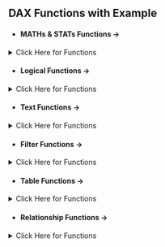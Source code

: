 ## DAX Functions with Example

- #### MATHs & STATs Functions ->
<details>
  <summary> Click Here for Functions </summary>

- ### SUM - Calculates the total sum of a column. 
		Total Sales = SUM(Table[Sales])
- ### AVERAGE - Calculates the AVG of column.
  		Average Sales = AVERAGE(Table[Sales])
- ### MAX/MIN - Finds the maximum or minimum value in a column.
		Max Sale = MAX(Table[Sales])
		Min Sale = MIN(Table[Sales])
- ### DIVIDE - Divides two numbers, with an option to specify an alternate result if the denominator is zero.
		AVG Price per Unit = DIVIDE([Total Sales], SUM(Maths_State_Funct[Quantity]))
- ### COUNT/COUNTA - Counts the number of rows or non-blank values in a column.
- ### CountRows - Counts the number of rows in a table or table expression.
- ### DistinctCount - Counts the number of unique, non-blank values in a column.
  		Count Measure = Count(Maths_State_Funct[ID])
  		CountA Measure = COUNTA(Maths_State_Funct[Quantity])
		CountRow Measure = COUNTROWS(Maths_State_Funct)
  		DistinctCount Measure = DISTINCTCOUNT(Maths_State_Funct[Price])
- ### Iterator Functions -
Iterator functions in DAX (Data Analysis Expressions) are a category of functions that evaluate an expression for each row of a table and then aggregate the results. Unlike simple aggregation functions like SUM or AVERAGE, which operate on entire columns, iterator functions work row by row, allowing for more complex calculations.

- ### SUMX - Sums up the results of an expression evaluated for each row in a table.
		SUMX Funct = SUMX(Maths_State_Funct, Maths_State_Funct[Price]*Maths_State_Funct[Quantity])
- ### AVERAGEX - Averages the results of an expression evaluated for each row in a table.
  		Average Sales Per Transaction = AVERAGEX(Table, Table[Sales])
- ### MAX/MIN - Finds the maximum or minimum value in a column.
		Max Profit = MAXX(Table, Table[Sales] - Table[Quantity])
		Min Profit = MINX(Table, Table[Sales] - Table[Quantity])
- ### DIVIDE - Divides two numbers, with an option to specify an alternate result if the denominator is zero.
		AVG Price per Unit = DIVIDE([Total Sales], SUM(Maths_State_Funct[Quantity]))
- ### COUNTX - Counts the rows that result from an expression evaluated for each row in a table.
  		CountX Funct = COUNTAX(Maths_State_Funct, if(Maths_State_Funct[Quantity] > 90, 1, BLANK()))
</details>

- #### Logical Functions ->
<details>
  <summary> Click Here for Functions </summary>

- #### IF - The IF function checks a condition and returns one value if the condition is true and another value if the condition is false.
		Simple If Funct = IF([Total Sales LF] > 9000, "Great", "Good")
		Nested If Funct = IF([Total Sales LF] >= 50000, "High", IF([Total Sales LF] < 50000 & [Total Sales LF] >= 10000, "Medium", "Low"))
  		Bonus = IF(Sales[Total Sales] > 50000, Sales[Total Sales] * 0.1, Sales[Total Sales] * 0.05)
- #### AND - The AND function returns TRUE if all arguments are true, and FALSE otherwise
  		High_Performer = IF(AND(Sales[Total Sales] > 50000, Sales[Attendance] > 95), "Yes", "No")
- #### OR - The OR function returns TRUE if at least one of the conditions is true.
		Qualified = IF(OR(Sales[Total Sales] > 50000, Sales[Experience] > 5), "Yes", "No")
- #### NOT - The NOT function reverses the result of a logical expression.
		Below_Average = IF(NOT(Sales[Total Sales] > 30000), "Yes", "No")
- #### SWITCH - The SWITCH function evaluates an expression against a list of values and returns one based on matching results.
  		CountX Funct = COUNTAX(Maths_State_Funct, if(Maths_State_Funct[Quantity] > 90, 1, BLANK()))
- #### IFERROR - The IFERROR function returns a specified value if an expression results in an error.
		DivisionResult = IFERROR(Sales[Total Sales] / Sales[No. of Products], "Error")
- #### TRUE and FALSE - TRUE and FALSE return the respective logical values.
		AlwaysTrue = TRUE()
		AlwaysFalse = FALSE()
</details>

- #### Text Functions ->
<details>
  <summary> Click Here for Functions </summary>

- #### CONCATENATE - Combines two text strings into one.
		FullName = CONCATENATE(Orders[FirstName], Orders[LastName])
- #### COMBINEVALUES - Joins multiple text strings with a specified delimiter.
  		FullNameWithSpace = COMBINEVALUES(" ", Orders[FirstName], Orders[LastName])
- #### FORMAT - Converts a value to text according to a specified format.
		FormattedDate = FORMAT(Orders[OrderDate], "DD/MM/YYYY")
- #### LEFT/MID/RIGHT - Extracts a specified number of characters from the start / Extracts characters from the middle / Extracts a specified number of characters from the end.
 		LeftPart = LEFT(Orders[ProductCode], 3)
		MidPart = MID(Orders[ProductCode], 2, 3)
		RightPart = RIGHT(Orders[ProductCode], 4)
- #### UPPER/LOWER - Converts text to uppercase or lowercase.
  		UpperCase = UPPER(Orders[ProductName])
		LowerCase = LOWER(Orders[ProductName])
- #### LEN - Returns the number of characters in a text string.
		LengthOfName = LEN(Orders[ProductName])
- #### SEARCH/FIND - Finds the starting position of a substring within a string.
		Position = SEARCH("top", Orders[ProductName], 1, 0)
- #### REPLACE - Replaces part of a text string with another text string.
  		ReplacedText = REPLACE(Orders[ProductCode], 2, 3, "XYZ")
- #### SUBSTITUTE - Substitutes old text with new text in a string.
		SubstitutedText = SUBSTITUTE(Orders[ProductName], "top", "phone")
- #### TRIM - Removes all spaces from text except for single spaces between words.
		TrimmedText = TRIM(Orders[ProductName])
</details>

- #### Filter Functions ->
<details>
  <summary> Click Here for Functions </summary>

- #### CALCULATE - The CALCULATE function is one of the most powerful functions in DAX. It modifies the context in which data is filtered and then performs a calculation based on that modified context.
		Calculate = CALCULATE(SUM('Filter Functions'[Salary]), 'Filter Functions'[Department] = "IT")
- #### FILTER - The FILTER function returns a table that represents a subset of another table based on a condition.
  		Filter tb = FILTER('Filter Functions', 'Filter Functions'[Age] > 50)
- #### ALL - The ALL function removes all filters from a specified column or table. It is often used to create calculations that do not consider any existing filters.
		All Funct = CALCULATE(SUM('Filter Functions'[Salary]), ALL('Filter Functions'[Department]))
- #### ALLEXCEPT - The ALLEXCEPT function removes all filters from the specified table or column except for the ones mentioned.
 		AllExcept Funct = CALCULATE(SUM('Filter Functions'[Salary]), ALLEXCEPT('Filter Functions', 'Filter Functions'[Department]))
- #### ALLSELECTED - The ALLSELECTED function returns all rows in a table or all values in a column by ignoring any filters that might have been applied, except for those set by a visual or slicer.
		AllSelected Funct = CALCULATE(SUM('Filter Functions'[Salary]), ALLSELECTED('Filter Functions'))
- #### KEEPFILTERS - The KEEPFILTERS function applies a filter on top of an existing filter, ensuring that the new filter is respected.
  		UpperCase = UPPER(Orders[ProductName])
		LowerCase = LOWER(Orders[ProductName])
- #### REMOVEFILTERS - The REMOVEFILTERS function clears any filters that have been applied to the columns or tables specified.
		Position = SEARCH("top", Orders[ProductName], 1, 0)
- #### SELECTEDVALUE - The SELECTEDVALUE function returns the value of a column when only one value is selected, or it returns an alternative result when multiple values are selected.
  		SelectedValue = IF(HASONEVALUE('Filter Functions'[Department]), SUM('Filter Functions'[Salary]), BLANK())
  		SelectedValue Funct = SELECTEDVALUE('Filter Functions'[Department], "Select a Department")
- #### HASONEVALUE - The HASONEVALUE function in DAX is used to check whether there is exactly one distinct value in the current filter context for a specified column or expression. It returns a Boolean value: TRUE if there is exactly one distinct value and FALSE otherwise.
  		SalesInformation = SWITCH(TRUE(), HASONEVALUE(Product[Category]), SUM(Sales[SalesAmount]),
  			ISFILTERED(Product[Category]), "Multiple Categories Selected",
    			"No Category Selected")
- #### ISFILTERED - The ISFILTERED function in DAX checks whether a column or table has been filtered in the current context. It returns a Boolean value: TRUE if the column or table is filtered and FALSE otherwise.
  		Isfiltered = if(ISFILTERED('Filter Functions'[Department]), "Yes", "No")
</details>

- #### Table Functions ->
<details>
  <summary> Click Here for Functions </summary>

- #### SUMMARIZE - The SUMMARIZE function creates a summary table for the requested columns of a table. It groups the data by the specified columns and can calculate aggregations.
		Summarize tb = 
    			SUMMARIZE('Table Function', 
        			'Table Function'[Category], 
        			'Table Function'[SubCategory],
        			"Total Sales", SUM('Table Function'[SalesAmount]),
        			"Total Quantity", SUM('Table Function'[QuantitySold])
    			)
- #### ADDCOLUMNS - The ADDCOLUMNS function adds calculated columns to a table.
  		AddColumn tb = 
    			ADDCOLUMNS('Table Function',
        			"Profit", 'Table Function'[SalesAmount] - 100
    			)
- #### DISTINCT - The DISTINCT function returns a one-column table that contains the distinct values from the specified column.
		Distinct Funct = DISTINCT('Table Function'[Category])
- #### VALUES - The VALUES function returns a one-column table that contains the distinct values in a column or a one-row table that contains the distinct values in the columns.
 		Value Funct = VALUES('Table Function'[Category]) 
- #### UNION - The UNION function combines two or more tables by combining their rows.
		Union Funct = UNION('Table Function', 'Filter Functions')
- #### INTERSECT - The INTERSECT function returns a table that contains only the rows that are present in both tables.
  		Intersect tb = INTERSECT('Table Function', 'Logical Functions')
- #### TOPN - The TOPN function returns the top N rows of a table, based on a specified expression.
		Topn Funct = TOPN(10, 'Table Function', 'Table Function'[ID], ASC)
</details>

- #### Relationship Functions ->
<details>
  <summary> Click Here for Functions </summary>

- #### RELATED Function (Calculated Column) - The RELATED function in Power BI DAX is a powerful tool that allows you to fetch related data from another table based on an existing relationship between the tables. It is particularly useful in scenarios where you want to enrich your data model by pulling in additional details from a related table.
		Price = RELATED(Products_Relationship_F1[Price])
- #### RELATEDTABLE Function - The RELATEDTABLE function in Power BI DAX is used to retrieve a table containing all rows from a related table that are associated with the current row. It is particularly useful when you have a one-to-many relationship and you want to aggregate or analyze related rows from the "many" side of the relationship.
  		OrderCount = COUNTROWS(RELATEDTABLE(Orders_Relationship_F2))
</details>
